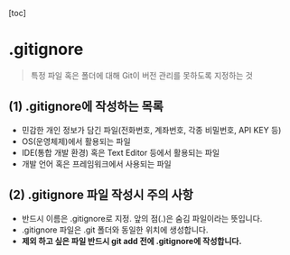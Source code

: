 [toc]
# .gitignore

> 특정 파일 혹은 폴더에 대해 Git이 버전 관리를 못하도록 지정하는 것

## (1) .gitignore에 작성하는 목록

* 민감한 개인 정보가 담긴 파일(전화번호, 계좌번호, 각종 비밀번호, API KEY 등)
* OS(운영체제)에서 활용되는 파일
* IDE(통합 개발 환경) 혹은 Text Editor 등에서 활용되는 파일
* 개발 언어 혹은 프레임워크에서 사용되는 파일



## (2) .gitignore 파일 작성시 주의 사항

* 반드시 이름은 .gitignore로 지정. 앞의 점(.)은 숨김 파일이라는 뜻입니다.
* .gitignore 파일은 .git 폴더와 동일한 위치에 생성합니다.
* **제외 하고 싶은 파일 반드시 git add 전에 .gitignore에 작성합니다.**



